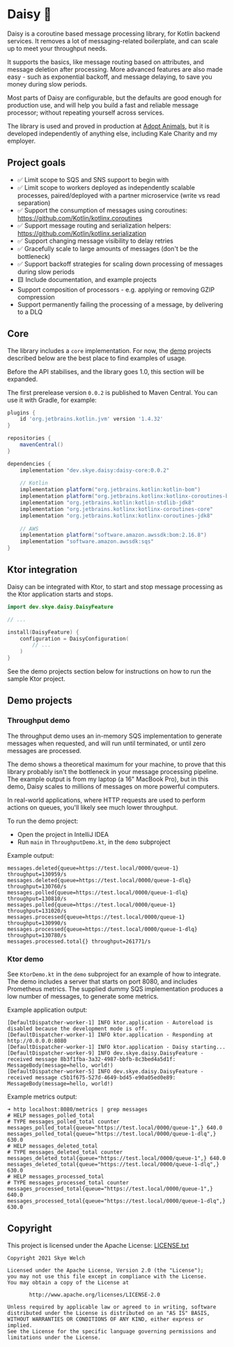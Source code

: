 # Daisy 🌼

Daisy is a coroutine based message processing library, for Kotlin backend services. It removes a lot of messaging-related
boilerplate, and can scale up to meet your throughput needs.

It supports the basics, like message routing based on attributes, and message deletion after processing. More advanced features
are also made easy - such as exponential backoff, and message delaying, to save you money during slow periods.

Most parts of Daisy are configurable, but the defaults are good enough for production use, and will help you build
a fast and reliable message processor; without repeating yourself across services.

The library is used and proved in production at [Adopt Animals](https://www.adopt.app), but it is developed independently
of anything else, including Kale Charity and my employer.

## Project goals

* ✅ Limit scope to SQS and SNS support to begin with
* ✅ Limit scope to workers deployed as independently scalable processes, paired/deployed with a partner microservice (write vs read separation)
* ✅ Support the consumption of messages using coroutines: https://github.com/Kotlin/kotlinx.coroutines
* ✅ Support message routing and serialization helpers: https://github.com/Kotlin/kotlinx.serialization
* ✅ Support changing message visibility to delay retries
* ✅ Gracefully scale to large amounts of messages (don't be the bottleneck)
* ✅ Support backoff strategies for scaling down processing of messages during slow periods
* 🟨 Include documentation, and example projects
* Support composition of processors - e.g. applying or removing GZIP compression
* Support permanently failing the processing of a message, by delivering to a DLQ

## Core

The library includes a `core` implementation. For now, the [demo](https://github.com/CarrotCodes/Daisy/tree/main/demo/src/main/kotlin/dev/skye/daisy)
projects described below are the best place to find examples of usage.

Before the API stabilises, and the library goes 1.0, this section will be expanded.

The first prerelease version `0.0.2` is published to Maven Central. You can use it with Gradle, for example:

```groovy
plugins {
    id 'org.jetbrains.kotlin.jvm' version '1.4.32'
}

repositories {
    mavenCentral()
}

dependencies {
    implementation "dev.skye.daisy:daisy-core:0.0.2"
    
    // Kotlin
    implementation platform("org.jetbrains.kotlin:kotlin-bom")
    implementation platform("org.jetbrains.kotlinx:kotlinx-coroutines-bom:1.4.2")
    implementation "org.jetbrains.kotlin:kotlin-stdlib-jdk8"
    implementation "org.jetbrains.kotlinx:kotlinx-coroutines-core"
    implementation "org.jetbrains.kotlinx:kotlinx-coroutines-jdk8"
    
    // AWS
    implementation platform("software.amazon.awssdk:bom:2.16.8")
    implementation "software.amazon.awssdk:sqs"
}
```

## Ktor integration

Daisy can be integrated with Ktor, to start and stop message processing as the Ktor application starts and stops.

```kotlin
import dev.skye.daisy.DaisyFeature

// ...

install(DaisyFeature) {
    configuration = DaisyConfiguration(
        // ...
    )
}
```

See the demo projects section below for instructions on how to run the sample Ktor project.

## Demo projects

### Throughput demo

The throughput demo uses an in-memory SQS implementation to generate messages when requested, and will run until
terminated, or until zero messages are processed.

The demo shows a theoretical maximum for your machine, to prove that this library probably isn't the bottleneck in your
message processing pipeline. The example output is from my laptop (a 16" MacBook Pro), but in this demo, Daisy scales to
millions of messages on more powerful computers.

In real-world applications, where HTTP requests are used to perform actions on queues, you'll likely see much lower
throughput.

To run the demo project:
* Open the project in IntelliJ IDEA
* Run `main` in `ThroughputDemo.kt`, in the `demo` subproject

Example output:
```
messages.deleted{queue=https://test.local/0000/queue-1} throughput=130959/s
messages.deleted{queue=https://test.local/0000/queue-1-dlq} throughput=130760/s
messages.polled{queue=https://test.local/0000/queue-1-dlq} throughput=130810/s
messages.polled{queue=https://test.local/0000/queue-1} throughput=131020/s
messages.processed{queue=https://test.local/0000/queue-1} throughput=130990/s
messages.processed{queue=https://test.local/0000/queue-1-dlq} throughput=130780/s
messages.processed.total{} throughput=261771/s
```

### Ktor demo

See `KtorDemo.kt` in the `demo` subproject for an example of how to integrate. The demo includes a server that starts on
port 8080, and includes Prometheus metrics. The supplied dummy SQS implementation produces a low number of messages,
to generate some metrics.

Example application output:
```
[DefaultDispatcher-worker-1] INFO ktor.application - Autoreload is disabled because the development mode is off.
[DefaultDispatcher-worker-1] INFO ktor.application - Responding at http://0.0.0.0:8080
[DefaultDispatcher-worker-1] INFO ktor.application - Daisy starting...
[DefaultDispatcher-worker-9] INFO dev.skye.daisy.DaisyFeature - received message 8b3f1fba-3a32-4987-bbfb-8c3bed4a5d1f: MessageBody(message=hello, world!)
[DefaultDispatcher-worker-5] INFO dev.skye.daisy.DaisyFeature - received message c5b1f675-527d-4649-bd45-e90a05ed0e89: MessageBody(message=hello, world!)
```

Example metrics output:

```
➜ http localhost:8080/metrics | grep messages
# HELP messages_polled_total  
# TYPE messages_polled_total counter
messages_polled_total{queue="https://test.local/0000/queue-1",} 640.0
messages_polled_total{queue="https://test.local/0000/queue-1-dlq",} 630.0
# HELP messages_deleted_total  
# TYPE messages_deleted_total counter
messages_deleted_total{queue="https://test.local/0000/queue-1",} 640.0
messages_deleted_total{queue="https://test.local/0000/queue-1-dlq",} 630.0
# HELP messages_processed_total  
# TYPE messages_processed_total counter
messages_processed_total{queue="https://test.local/0000/queue-1",} 640.0
messages_processed_total{queue="https://test.local/0000/queue-1-dlq",} 630.0
```

## Copyright

This project is licensed under the Apache License: [LICENSE.txt](LICENSE.txt)

```
Copyright 2021 Skye Welch

Licensed under the Apache License, Version 2.0 (the "License");
you may not use this file except in compliance with the License.
You may obtain a copy of the License at

       http://www.apache.org/licenses/LICENSE-2.0

Unless required by applicable law or agreed to in writing, software
distributed under the License is distributed on an "AS IS" BASIS,
WITHOUT WARRANTIES OR CONDITIONS OF ANY KIND, either express or implied.
See the License for the specific language governing permissions and
limitations under the License.
```